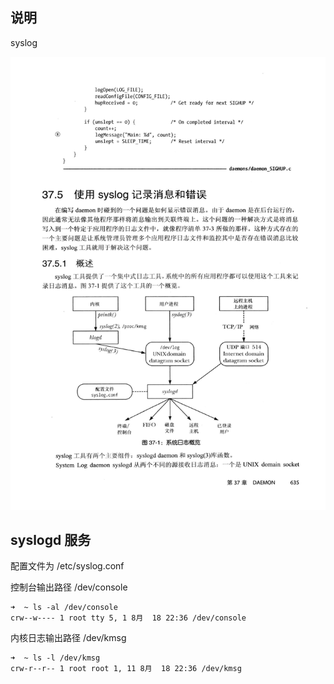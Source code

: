 ## 说明
syslog 

![syslog](../asset/syslog.png)


## syslogd 服务

配置文件为 /etc/syslog.conf

控制台输出路径 /dev/console 

``` shell
➜  ~ ls -al /dev/console 
crw--w---- 1 root tty 5, 1 8月  18 22:36 /dev/console
```

内核日志输出路径 /dev/kmsg
``` shell
➜  ~ ls -l /dev/kmsg 
crw-r--r-- 1 root root 1, 11 8月  18 22:36 /dev/kmsg
```

